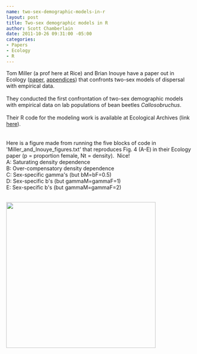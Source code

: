 ```yaml
--- 
name: two-sex-demographic-models-in-r
layout: post
title: Two-sex demographic models in R
author: Scott Chamberlain
date: 2011-10-26 09:31:00 -05:00
categories: 
- Papers
- Ecology
- R
---
```

Tom Miller (a prof here at Rice) and Brian Inouye have a paper out in Ecology (<a href="http://www.esajournals.org/doi/abs/10.1890/11-0028.1">paper</a>, <a href="http://www.esapubs.org/archive/archive_E.htm">appendices</a>) that confronts two-sex models of dispersal with empirical data.<br /><br />They conducted the first confrontation of two-sex demographic models with empirical data on lab populations of bean beetles <i>Callosobruchus</i>. <br /><br />Their R code for the modeling work is available at Ecological Archives (link <a href="http://www.esapubs.org/archive/ecol/E092/186/">here</a>).<br /><br /><br />Here is a figure made from running the five blocks of code in 'Miller_and_Inouye_figures.txt' that reproduces Fig. 4 (A-E) in their Ecology paper (p = proportion female, Nt = density). &nbsp;Nice!<br />A: Saturating density dependence <br />B: Over-compensatory density dependence<br />C: Sex-specific gamma's (but bM=bF=0.5)<br />D:&nbsp;<span style="background-color: transparent;">Sex-specific b's (but gammaM=gammaF=1)</span><br />E:&nbsp;<span style="background-color: transparent;">Sex-specific b's (but gammaM=gammaF=2)</span><br /><br /><div class="separator" style="clear: both; text-align: center;"><a href="http://2.bp.blogspot.com/-Ht7fPEjDhQY/TqgYoiQQlPI/AAAAAAAAFEU/ehhPrxOseK4/s1600/Screen+Shot+2011-10-26+at+9.26.11+AM.png" imageanchor="1" style="clear: left; float: left; margin-bottom: 1em; margin-right: 1em;"><img border="0" height="391" src="http://2.bp.blogspot.com/-Ht7fPEjDhQY/TqgYoiQQlPI/AAAAAAAAFEU/ehhPrxOseK4/s400/Screen+Shot+2011-10-26+at+9.26.11+AM.png" width="400" /></a></div><br />

